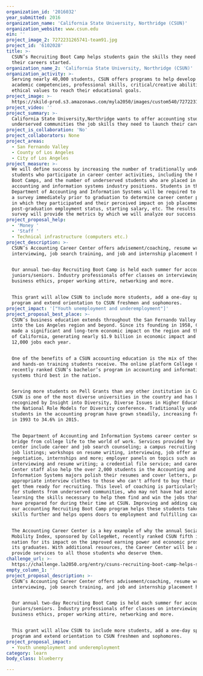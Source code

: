 ```yaml
---
organization_id: '2016032'
year_submitted: 2016
organization_name: 'California State University, Northridge (CSUN)'
organization_website: www.csun.edu
ein: ''
project_image_2: 7272231265741-team91.jpg
project_id: '6102028'
title: >-
  CSUN’s Recruiting Boot Camp helps students gain the skills they need to get
  their careers started.
organization_name_2: 'California State University, Northridge (CSUN)'
organization_activity: >-
  Serving nearly 40,000 students, CSUN offers programs to help develop the
  academic competencies, professional skills, critical/creative abilities, and
  ethical values to reach their educational goals.
project_image: >-
  https://skild-prod.s3.amazonaws.com/myla2050/images/custom540/7272231265741-team91.jpg
project_video: ''
project_summary: >-
  California State University,Northridge wants to offer accounting students from
  underserved communities the job skills they need to launch their careers.
project_is_collaboration: 'No'
project_collaborators: None
project_areas:
  - San Fernando Valley
  - County of Los Angeles
  - City of Los Angeles
project_measure: >-
  We will define success by increasing the number of traditionally underserved
  students who participate in career center activities, including the Recruiting
  Boot Camps, and the number of underserved students who are placed in jobs in
  accounting and information systems industry positions. Students in the
  Department of Accounting and Information Systems will be required to complete
  a survey immediately prior to graduation to determine career center programs
  in which they participated and their perceived impact on job placement,
  post-graduation employment status, starting salary, etc. The results from the
  survey will provide the metrics by which we will analyze our success.
project_proposal_help:
  - 'Money '
  - 'Staff '
  - Technical infrastructure (computers etc.)
project_description: >-
  CSUN’s Accounting Career Center offers advisement/coaching, resume writing,
  interviewing, job search training, and job and internship placement help. 


  Our annual two-day Recruiting Boot Camp is held each summer for accounting
  juniors/seniors. Industry professionals offer classes on interviewing,
  business ethics, proper working attire, networking and more.


  This grant will allow CSUN to include more students, add a one-day spring
  program and extend orientation to CSUN freshmen and sophomores.
project_impact: '["Youth unemployment and underemployment"]'
project_proposal_best_place: >-
  CSUN’s business education extends throughout the San Fernando Valley and well
  into the Los Angeles region and beyond. Since its founding in 1958, CSUN has
  made a significant and long-term economic impact on the region and the state
  of California, generating nearly $1.9 billion in economic impact and nearly
  12,000 jobs each year.


  One of the benefits of a CSUN accounting education is the mix of theoretical
  and hands-on training students receive. The online platform College Choice
  recently ranked CSUN’s bachelor’s program in accounting and informational
  systems third best in the nation. 


  Serving more students on Pell Grants than any other institution in California,
  CSUN is one of the most diverse universities in the country and has been
  recognized by Insight into Diversity, Diverse Issues in Higher Education and
  the National Role Models for Diversity conference. Traditionally underserved
  students in the accounting program have grown steadily, increasing from 18.8%
  in 1993 to 34.6% in 2015.


  The Department of Accounting and Information Systems career center serves as a
  bridge from college life to the world of work. Services provided by the career
  center include career and job search counseling; a campus recruiting program;
  job listings; workshops on resume writing, interviewing, job offer and salary
  negotiation, internships and more; employer panels on topics such as
  interviewing and resume writing; a credential file service; and career fairs.
  Center staff also help the over 2,000 students in the Accounting and
  Information Systems majors polish their resumes and cover letters, provide
  appropriate interview clothes to those who can't afford to buy their own, and
  get them ready for recruiting. This level of coaching is particularly helpful
  for students from underserved communities, who may not have had access to
  learning the skills necessary to help them find and win the jobs that they
  have prepared for during their time at CSUN. Improving and adding capacity for
  our accounting Recruiting Boot Camp program helps these students take their
  skills further and helps opens doors to employment and fulfilling careers. 


  The Accounting Career Center is a key example of why the annual Social
  Mobility Index, sponsored by CollegeNet, recently ranked CSUN fifth in the
  nation for its impact on the improved earning power and economic prospects of
  its graduates. With additional resources, the Career Center will be able to
  provide services to all those students who deserve them.
challenge_url: >-
  https://challenge.la2050.org/entry/csuns-recruiting-boot-camp-helps-students-gain-the-skills-they-need-to-get-their-careers-started
empty_column_1: ''
project_proposal_description: >-
  CSUN’s Accounting Career Center offers advisement/coaching, resume writing,
  interviewing, job search training, and job and internship placement help. 


  Our annual two-day Recruiting Boot Camp is held each summer for accounting
  juniors/seniors. Industry professionals offer classes on interviewing,
  business ethics, proper working attire, networking and more.


  This grant will allow CSUN to include more students, add a one-day spring
  program and extend orientation to CSUN freshmen and sophomores.
project_proposal_impact:
  - Youth unemployment and underemployment
category: learn
body_class: blueberry

---
```

